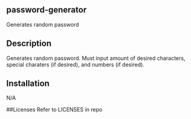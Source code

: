 ## password-generator
Generates random password

## Description
Generates random password. Must input amount of desired characters, special charaters (if desired), and numbers (if desired).

## Installation
N/A

##Licenses
Refer to LICENSES in repo
